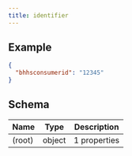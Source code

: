 ```yaml
---
title: identifier
---
```

## Example



```json
{
  "bhhsconsumerid": "12345"
}
```
## Schema

| Name | Type | Description |
|---|---|---|
| (root) | object |  1 properties |

